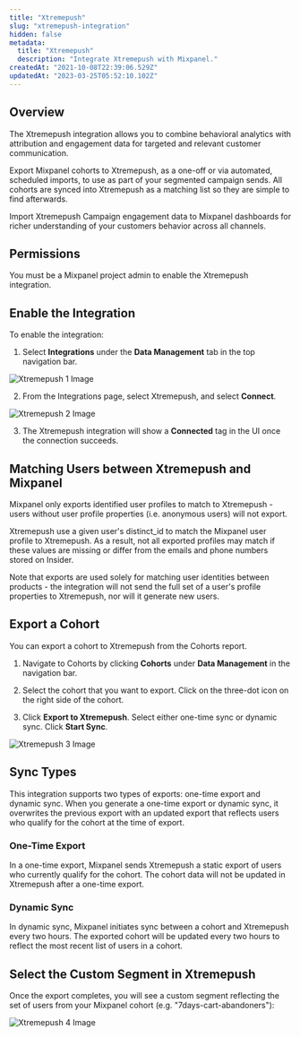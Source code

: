 ```yaml
---
title: "Xtremepush"
slug: "xtremepush-integration"
hidden: false
metadata: 
  title: "Xtremepush"
  description: "Integrate Xtremepush with Mixpanel."
createdAt: "2021-10-08T22:39:06.529Z"
updatedAt: "2023-03-25T05:52:10.102Z"
---
```


## Overview

The Xtremepush integration allows you to combine behavioral analytics with attribution and engagement data for targeted and relevant customer communication.

Export Mixpanel cohorts to Xtremepush, as a one-off or via automated, scheduled imports, to use as part of your segmented campaign sends. All cohorts are synced into Xtremepush as a matching list so they are simple to find afterwards.

Import Xtremepush Campaign engagement data to Mixpanel dashboards for richer understanding of your customers behavior across all channels.

## Permissions

You must be a Mixpanel project admin to enable the Xtremepush integration.

## Enable the Integration
To enable the integration:

1. Select **Integrations** under the **Data Management** tab in the top navigation bar.

![Xtremepush 1 Image](https://raw.githubusercontent.com/ranic/mixpanel-docs/main/media/Other%20Bits/Cohort%20Syncs/Xtremepush/extremepush1.png)

2. From the Integrations page, select Xtremepush, and select **Connect**.

![Xtremepush 2 Image](https://raw.githubusercontent.com/ranic/mixpanel-docs/main/media/Other%20Bits/Cohort%20Syncs/Xtremepush/extremepush2.png)

3. The Xtremepush integration will show a **Connected** tag in the UI once the connection succeeds.

## Matching Users between Xtremepush and Mixpanel
Mixpanel only exports identified user profiles to match to Xtremepush - users without user profile properties (i.e. anonymous users) will not export.

Xtremepush use a given user's distinct_id to match the Mixpanel user profile to Xtremepush. As a result, not all exported profiles may match if these values are missing or differ from the emails and phone numbers stored on Insider.

Note that exports are used solely for matching user identities between products - the integration will not send the full set of a user's profile properties to Xtremepush, nor will it generate new users.

## Export a Cohort

You can export a cohort to Xtremepush from the Cohorts report. 

1. Navigate to Cohorts by clicking **Cohorts** under **Data Management** in the navigation bar.

2. Select the cohort that you want to export. Click on the three-dot icon on the right side of the cohort.

3. Click **Export to Xtremepush**. Select either one-time sync or dynamic sync. Click **Start Sync**.

![Xtremepush 3 Image](https://raw.githubusercontent.com/ranic/mixpanel-docs/main/media/Other%20Bits/Cohort%20Syncs/Xtremepush/extremepush3.png)

## Sync Types
This integration supports two types of exports: one-time export and dynamic sync. When you generate a one-time export or dynamic sync, it overwrites the previous export with an updated export that reflects users who qualify for the cohort at the time of export.

### One-Time Export
In a one-time export, Mixpanel sends Xtremepush a static export of users who currently qualify for the cohort. The cohort data will not be updated in Xtremepush after a one-time export.

### Dynamic Sync
In dynamic sync, Mixpanel initiates sync between a cohort and Xtremepush every two hours. The exported cohort will be updated every two hours to reflect the most recent list of users in a cohort.

## Select the Custom Segment in Xtremepush
Once the export completes, you will see a custom segment reflecting the set of users from your Mixpanel cohort (e.g. "7days-cart-abandoners"):

![Xtremepush 4 Image](https://raw.githubusercontent.com/ranic/mixpanel-docs/main/media/Other%20Bits/Cohort%20Syncs/Xtremepush/extremepush4.png)
